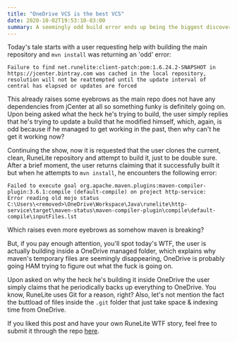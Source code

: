 ```yaml
---
title: "OneDrive VCS is the best VCS"
date: 2020-10-02T19:53:10-03:00
summary: A seemingly odd build error ends up being the biggest discovery in VCS made in the recent years.
---
```


Today's tale starts with a user requesting help with building the main repository and `mvn install` was returning an 'odd' error:
```
Failure to find net.runelite:client-patch:pom:1.6.24.2-SNAPSHOT in https://jcenter.bintray.com was cached in the local repository, 
resolution will not be reattempted until the update interval of central has elapsed or updates are forced
```
This already raises some eyebrows as the main repo does not have any dependencies from jCenter at all so something funky is
definitely going on. Upon being asked what the heck he's trying to build, the user simply replies that he's trying to update
a build that he modified himself, which, again, is odd because if he managed to get working in the past, then why can't he get it
working now?

Continuing the show, now it is requested that the user clones the current, clean, RuneLite repository and attempt to build it,
just to be double sure. After a brief moment, the user returns claiming that it successfully built it but when he attempts to 
`mvn install`, he encounters the following error: 

```
Failed to execute goal org.apache.maven.plugins:maven-compiler-plugin:3.6.1:compile (default-compile) on project http-service: 
Error reading old mojo status 
C:\Users\<removed>\OneDrive\Workspace\Java\runelite\http-service\target\maven-status\maven-compiler-plugin\compile\default-compile\inputFiles.lst
```

Which raises even more eyebrows as somehow maven is breaking? 

But, if you pay enough attention, you'll spot today's WTF, the user is actually building inside a OneDrive managed folder, which
explains why maven's temporary files are seemingly disappearing, OneDrive is probably going HAM trying to figure out what the fuck
is going on.

Upon asked on why the heck he's building it inside OneDrive the user simply claims that he periodically backs up everything to OneDrive.
You know, RuneLite uses Git for a reason, right? Also, let's not mention the fact the buttload of files inside the `.git` folder that
just take space & indexing time from OneDrive.

If you liked this post and have your own RuneLite WTF story, feel free to submit it through the repo [here](https://github.com/hex-agon/thedailyrunelite.wtf).